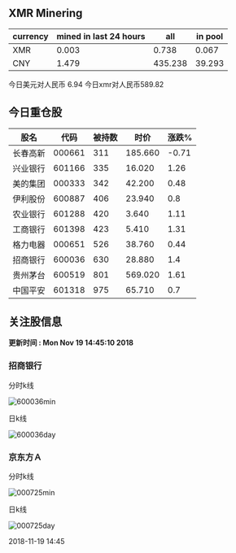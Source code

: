 ## XMR Minering

|currency|mined in last 24 hours|all|in pool|
|---|---|---|---|
|XMR|0.003|0.738|0.067|
|CNY|1.479|435.238|39.293|

今日美元对人民币 6.94	今日xmr对人民币589.82


## 今日重仓股 

|股名|代码|被持数|时价|涨跌%|
|---|---|---|---|---|
|长春高新|000661|311|185.660|-0.71|
|兴业银行|601166|335|16.020|1.26|
|美的集团|000333|342|42.200|0.48|
|伊利股份|600887|406|23.940|0.8|
|农业银行|601288|420|3.640|1.11|
|工商银行|601398|423|5.410|1.31|
|格力电器|000651|526|38.760|0.44|
|招商银行|600036|630|28.880|1.4|
|贵州茅台|600519|801|569.020|1.61|
|中国平安|601318|975|65.710|0.7|

## 关注股信息
**更新时间 : Mon Nov 19 14:45:10 2018**
### 招商银行 
分时k线

![600036min](http://image.sinajs.cn/newchart/min/n/sh600036.gif)

日k线

![600036day](http://image.sinajs.cn/newchart/daily/n/sh600036.gif)

### 京东方Ａ 
分时k线

![000725min](http://image.sinajs.cn/newchart/min/n/sz000725.gif)

日k线

![000725day](http://image.sinajs.cn/newchart/daily/n/sz000725.gif)

2018-11-19 14:45
